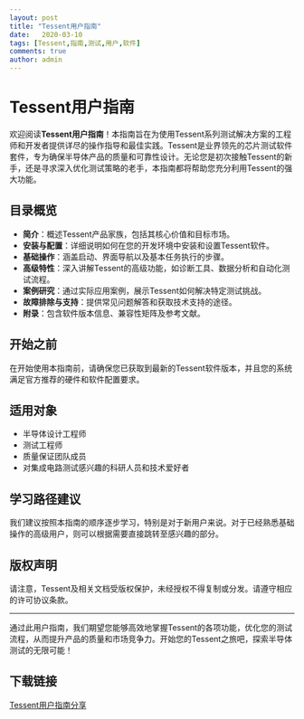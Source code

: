 ```yaml
---
layout: post
title: "Tessent用户指南"
date:   2020-03-10
tags: [Tessent,指南,测试,用户,软件]
comments: true
author: admin
---
```

# Tessent用户指南

欢迎阅读**Tessent用户指南**！本指南旨在为使用Tessent系列测试解决方案的工程师和开发者提供详尽的操作指导和最佳实践。Tessent是业界领先的芯片测试软件套件，专为确保半导体产品的质量和可靠性设计。无论您是初次接触Tessent的新手，还是寻求深入优化测试策略的老手，本指南都将帮助您充分利用Tessent的强大功能。

## 目录概览

- **简介**：概述Tessent产品家族，包括其核心价值和目标市场。
- **安装与配置**：详细说明如何在您的开发环境中安装和设置Tessent软件。
- **基础操作**：涵盖启动、界面导航以及基本任务执行的步骤。
- **高级特性**：深入讲解Tessent的高级功能，如诊断工具、数据分析和自动化测试流程。
- **案例研究**：通过实际应用案例，展示Tessent如何解决特定测试挑战。
- **故障排除与支持**：提供常见问题解答和获取技术支持的途径。
- **附录**：包含软件版本信息、兼容性矩阵及参考文献。

## 开始之前

在开始使用本指南前，请确保您已获取到最新的Tessent软件版本，并且您的系统满足官方推荐的硬件和软件配置要求。

## 适用对象

- 半导体设计工程师
- 测试工程师
- 质量保证团队成员
- 对集成电路测试感兴趣的科研人员和技术爱好者

## 学习路径建议

我们建议按照本指南的顺序逐步学习，特别是对于新用户来说。对于已经熟悉基础操作的高级用户，则可以根据需要直接跳转至感兴趣的部分。

## 版权声明

请注意，Tessent及相关文档受版权保护，未经授权不得复制或分发。请遵守相应的许可协议条款。

---

通过此用户指南，我们期望您能够高效地掌握Tessent的各项功能，优化您的测试流程，从而提升产品的质量和市场竞争力。开始您的Tessent之旅吧，探索半导体测试的无限可能！

## 下载链接

[Tessent用户指南分享](https://pan.quark.cn/s/8226c44d72c7)